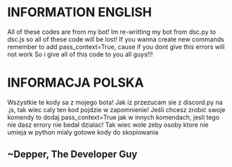 # INFORMATION ENGLISH
All of these codes are from my bot! Im re-writting my bot from dsc.py to dsc.js so all of these code will be lost!
If you wanna create new commands remember to add pass_context=True, cause if you dont give this errors will not work
So i give all of this code to you all guys!!!

# INFORMACJA POLSKA
Wszystkie te kody sa z mojego bota! Jak iz przezucam sie z discord.py na .js, tak wiec caly ten kod pojdzie w zapomnienie! 
Jeśli chcesz zrobić swoje komendy to dodaj pass_context=True jak w innych komendach, jesli tego nie dasz errory nie bedal dzialac!
Tak wiec wole zeby osoby ktore nie umieja w python mialy gotowe kody do skopiowania

## ~Depper, The Developer Guy

